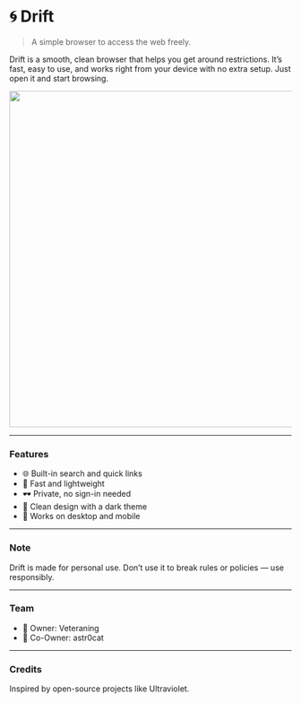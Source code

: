 # 🌀 Drift

> A simple browser to access the web freely.

Drift is a smooth, clean browser that helps you get around restrictions. It’s fast, easy to use, and works right from your device with no extra setup. Just open it and start browsing.

<img src="d8c6ae46-3b56-4295-ac0a-21fae4de0f0e.png" width="600"/>

---

### Features

- 🌐 Built-in search and quick links  
- 💨 Fast and lightweight  
- 🕶️ Private, no sign-in needed  
- 🎨 Clean design with a dark theme  
- 📱 Works on desktop and mobile

---

### Note

Drift is made for personal use. Don’t use it to break rules or policies — use responsibly.

---

### Team

- 👑 Owner: Veteraning  
- 🔮 Co-Owner: astr0cat

---

### Credits

Inspired by open-source projects like Ultraviolet.
